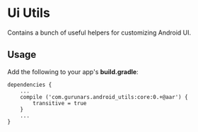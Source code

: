 # Ui Utils

Contains a bunch of useful helpers for customizing Android UI.

## Usage

Add the following to your app's **build.gradle**:

    dependencies {
        ...
        compile ('com.gurunars.android_utils:core:0.+@aar') {
            transitive = true
        }
        ...
    }
